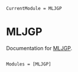 ```@meta
CurrentModule = MLJGP
```

# MLJGP

Documentation for [MLJGP](https://github.com/john-waczak/MLJGP.jl).

```@index
```

```@autodocs
Modules = [MLJGP]
```
